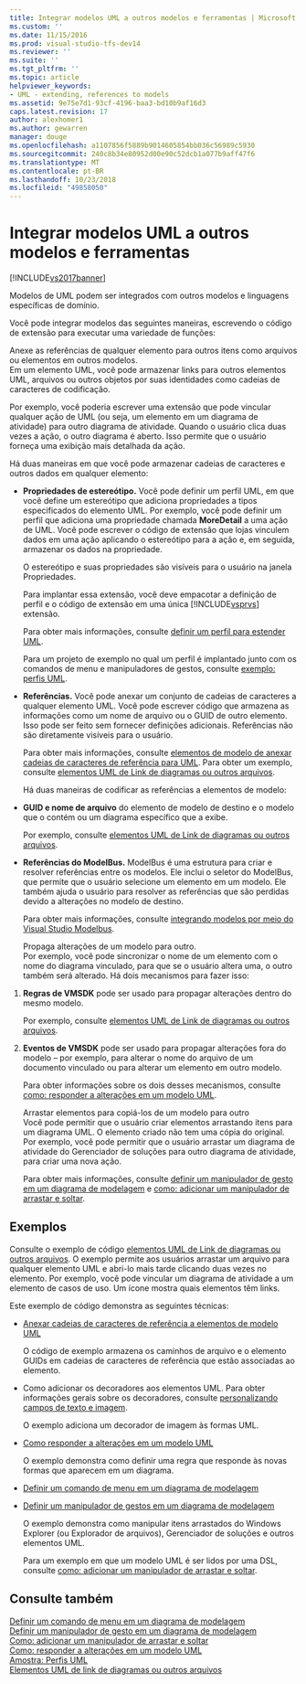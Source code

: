 ```yaml
---
title: Integrar modelos UML a outros modelos e ferramentas | Microsoft Docs
ms.custom: ''
ms.date: 11/15/2016
ms.prod: visual-studio-tfs-dev14
ms.reviewer: ''
ms.suite: ''
ms.tgt_pltfrm: ''
ms.topic: article
helpviewer_keywords:
- UML - extending, references to models
ms.assetid: 9e75e7d1-93cf-4196-baa3-bd10b9af16d3
caps.latest.revision: 17
author: alexhomer1
ms.author: gewarren
manager: douge
ms.openlocfilehash: a1107856f5889b9014605854bb036c56989c5930
ms.sourcegitcommit: 240c8b34e80952d00e90c52dcb1a077b9aff47f6
ms.translationtype: MT
ms.contentlocale: pt-BR
ms.lasthandoff: 10/23/2018
ms.locfileid: "49858050"
---
```

# <a name="integrate-uml-models-with-other-models-and-tools"></a>Integrar modelos UML a outros modelos e ferramentas
[!INCLUDE[vs2017banner](../includes/vs2017banner.md)]

Modelos de UML podem ser integrados com outros modelos e linguagens específicas de domínio.  
  
 Você pode integrar modelos das seguintes maneiras, escrevendo o código de extensão para executar uma variedade de funções:  
  
 Anexe as referências de qualquer elemento para outros itens como arquivos ou elementos em outros modelos.  
 Em um elemento UML, você pode armazenar links para outros elementos UML, arquivos ou outros objetos por suas identidades como cadeias de caracteres de codificação.  
  
 Por exemplo, você poderia escrever uma extensão que pode vincular qualquer ação de UML (ou seja, um elemento em um diagrama de atividade) para outro diagrama de atividade. Quando o usuário clica duas vezes a ação, o outro diagrama é aberto. Isso permite que o usuário forneça uma exibição mais detalhada da ação.  
  
 Há duas maneiras em que você pode armazenar cadeias de caracteres e outros dados em qualquer elemento:  
  
- **Propriedades de estereótipo.** Você pode definir um perfil UML, em que você define um estereótipo que adiciona propriedades a tipos especificados do elemento UML. Por exemplo, você pode definir um perfil que adiciona uma propriedade chamada **MoreDetail** a uma ação de UML. Você pode escrever o código de extensão que lojas vinculem dados em uma ação aplicando o estereótipo para a ação e, em seguida, armazenar os dados na propriedade.  
  
   O estereótipo e suas propriedades são visíveis para o usuário na janela Propriedades.  
  
   Para implantar essa extensão, você deve empacotar a definição de perfil e o código de extensão em uma única [!INCLUDE[vsprvs](../includes/vsprvs-md.md)] extensão.  
  
   Para obter mais informações, consulte [definir um perfil para estender UML](../modeling/define-a-profile-to-extend-uml.md).  
  
   Para um projeto de exemplo no qual um perfil é implantado junto com os comandos de menu e manipuladores de gestos, consulte [exemplo: perfis UML](http://go.microsoft.com/fwlink/?LinkID=213811).  
  
- **Referências.** Você pode anexar um conjunto de cadeias de caracteres a qualquer elemento UML. Você pode escrever código que armazena as informações como um nome de arquivo ou o GUID de outro elemento. Isso pode ser feito sem fornecer definições adicionais. Referências não são diretamente visíveis para o usuário.  
  
   Para obter mais informações, consulte [elementos de modelo de anexar cadeias de caracteres de referência para UML](../modeling/attach-reference-strings-to-uml-model-elements.md). Para obter um exemplo, consulte [elementos UML de Link de diagramas ou outros arquivos](http://go.microsoft.com/fwlink/?LinkId=213813).  
  
  Há duas maneiras de codificar as referências a elementos de modelo:  
  
- **GUID e nome de arquivo** do elemento de modelo de destino e o modelo que o contém ou um diagrama específico que a exibe.  
  
   Por exemplo, consulte [elementos UML de Link de diagramas ou outros arquivos](http://go.microsoft.com/fwlink/?LinkId=213813).  
  
- **Referências do ModelBus.** ModelBus é uma estrutura para criar e resolver referências entre os modelos. Ele inclui o seletor do ModelBus, que permite que o usuário selecione um elemento em um modelo. Ele também ajuda o usuário para resolver as referências que são perdidas devido a alterações no modelo de destino.  
  
   Para obter mais informações, consulte [integrando modelos por meio do Visual Studio Modelbus](../modeling/integrating-models-by-using-visual-studio-modelbus.md).  
  
  Propaga alterações de um modelo para outro.  
  Por exemplo, você pode sincronizar o nome de um elemento com o nome do diagrama vinculado, para que se o usuário altera uma, o outro também será alterado. Há dois mecanismos para fazer isso:  
  
1. **Regras de VMSDK** pode ser usado para propagar alterações dentro do mesmo modelo.  
  
    Por exemplo, consulte [elementos UML de Link de diagramas ou outros arquivos](http://go.microsoft.com/fwlink/?LinkId=213813).  
  
2. **Eventos de VMSDK** pode ser usado para propagar alterações fora do modelo – por exemplo, para alterar o nome do arquivo de um documento vinculado ou para alterar um elemento em outro modelo.  
  
   Para obter informações sobre os dois desses mecanismos, consulte [como: responder a alterações em um modelo UML](../misc/how-to-respond-to-changes-in-a-uml-model.md).  
  
   Arrastar elementos para copiá-los de um modelo para outro  
   Você pode permitir que o usuário criar elementos arrastando itens para um diagrama UML. O elemento criado não tem uma cópia do original. Por exemplo, você pode permitir que o usuário arrastar um diagrama de atividade do Gerenciador de soluções para outro diagrama de atividade, para criar uma nova ação.  
  
   Para obter mais informações, consulte [definir um manipulador de gesto em um diagrama de modelagem](../modeling/define-a-gesture-handler-on-a-modeling-diagram.md) e [como: adicionar um manipulador de arrastar e soltar](../modeling/how-to-add-a-drag-and-drop-handler.md).  
  
## <a name="samples"></a>Exemplos  
 Consulte o exemplo de código [elementos UML de Link de diagramas ou outros arquivos](http://go.microsoft.com/fwlink/?LinkId=213813). O exemplo permite aos usuários arrastar um arquivo para qualquer elemento UML e abri-lo mais tarde clicando duas vezes no elemento. Por exemplo, você pode vincular um diagrama de atividade a um elemento de casos de uso. Um ícone mostra quais elementos têm links.  
  
 Este exemplo de código demonstra as seguintes técnicas:  
  
- [Anexar cadeias de caracteres de referência a elementos de modelo UML](../modeling/attach-reference-strings-to-uml-model-elements.md)  
  
   O código de exemplo armazena os caminhos de arquivo e o elemento GUIDs em cadeias de caracteres de referência que estão associadas ao elemento.  
  
- Como adicionar os decoradores aos elementos UML. Para obter informações gerais sobre os decoradores, consulte [personalizando campos de texto e imagem](../modeling/customizing-text-and-image-fields.md).  
  
   O exemplo adiciona um decorador de imagem às formas UML.  
  
- [Como responder a alterações em um modelo UML](../misc/how-to-respond-to-changes-in-a-uml-model.md)  
  
   O exemplo demonstra como definir uma regra que responde às novas formas que aparecem em um diagrama.  
  
- [Definir um comando de menu em um diagrama de modelagem](../modeling/define-a-menu-command-on-a-modeling-diagram.md)  
  
- [Definir um manipulador de gestos em um diagrama de modelagem](../modeling/define-a-gesture-handler-on-a-modeling-diagram.md)  
  
   O exemplo demonstra como manipular itens arrastados do Windows Explorer (ou Explorador de arquivos), Gerenciador de soluções e outros elementos UML.  
  
  Para um exemplo em que um modelo UML é ser lidos por uma DSL, consulte [como: adicionar um manipulador de arrastar e soltar](../modeling/how-to-add-a-drag-and-drop-handler.md).  
  
## <a name="see-also"></a>Consulte também  
 [Definir um comando de menu em um diagrama de modelagem](../modeling/define-a-menu-command-on-a-modeling-diagram.md)   
 [Definir um manipulador de gesto em um diagrama de modelagem](../modeling/define-a-gesture-handler-on-a-modeling-diagram.md)   
 [Como: adicionar um manipulador de arrastar e soltar](../modeling/how-to-add-a-drag-and-drop-handler.md)   
 [Como: responder a alterações em um modelo UML](../misc/how-to-respond-to-changes-in-a-uml-model.md)   
 [Amostra: Perfis UML](http://go.microsoft.com/fwlink/?LinkID=213811)   
 [Elementos UML de link de diagramas ou outros arquivos](http://go.microsoft.com/fwlink/?LinkId=213813)



